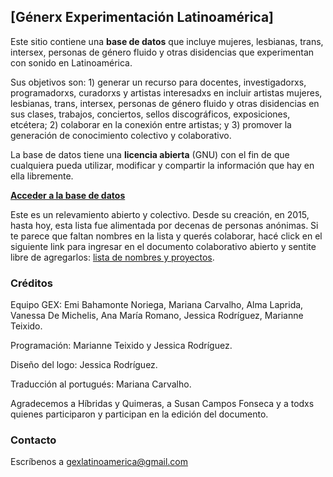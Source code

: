 ## [Génerx Experimentación Latinoamérica]

Este sitio contiene una **base de datos** que incluye mujeres, lesbianas, trans, intersex, personas de género fluido y otras disidencias que experimentan con sonido en Latinoamérica.

Sus objetivos son: 1) generar un recurso para docentes, investigadorxs, programadorxs, curadorxs y artistas interesadxs en incluir artistas mujeres, lesbianas, trans, intersex, personas de género fluido y otras disidencias en sus clases, trabajos, conciertos, sellos discográficos, exposiciones, etcétera; 2) colaborar en la conexión entre artistas; y 3) promover la generación de conocimiento colectivo y colaborativo.

La base de datos tiene una **licencia abierta** (GNU) con el fin de que cualquiera pueda utilizar, modificar y compartir la información que hay en ella libremente.

[**Acceder a la base de datos**](./basededatos.html)   



Este es un relevamiento abierto y colectivo. Desde su creación, en 2015, hasta hoy, esta lista fue alimentada por decenas de personas anónimas. Si te parece que faltan nombres en la lista y querés colaborar, hacé click en el siguiente link para ingresar en el documento colaborativo abierto y sentite libre de agregarlos: [lista de nombres y proyectos](https://docs.google.com/document/d/1mtdZueD4sV1sg4j4XWx-84YZrhAa7f1KGV3CMJ3phGM/edit#).



### Créditos

Equipo GEX: Emi Bahamonte Noriega, Mariana Carvalho, Alma Laprida, Vanessa De Michelis, Ana María Romano, Jessica Rodríguez, Marianne Teixido.  

Programación: Marianne Teixido y Jessica Rodríguez.  

Diseño del logo: Jessica Rodríguez.

Traducción al portugués: Mariana Carvalho.  

Agradecemos a Híbridas y Quimeras, a Susan Campos Fonseca y a todxs quienes participaron y participan en la edición del documento.

### Contacto

Escríbenos a gexlatinoamerica@gmail.com
